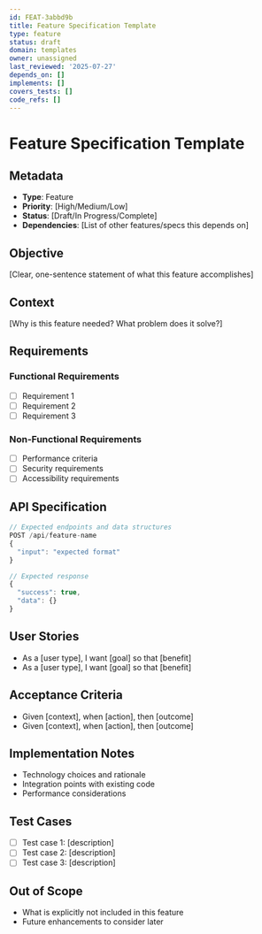 ```yaml
---
id: FEAT-3abbd9b
title: Feature Specification Template
type: feature
status: draft
domain: templates
owner: unassigned
last_reviewed: '2025-07-27'
depends_on: []
implements: []
covers_tests: []
code_refs: []
---
```

# Feature Specification Template

## Metadata

- **Type**: Feature
- **Priority**: [High/Medium/Low]
- **Status**: [Draft/In Progress/Complete]
- **Dependencies**: [List of other features/specs this depends on]

## Objective

[Clear, one-sentence statement of what this feature accomplishes]

## Context

[Why is this feature needed? What problem does it solve?]

## Requirements

### Functional Requirements

- [ ] Requirement 1
- [ ] Requirement 2
- [ ] Requirement 3

### Non-Functional Requirements

- [ ] Performance criteria
- [ ] Security requirements
- [ ] Accessibility requirements

## API Specification

```javascript
// Expected endpoints and data structures
POST /api/feature-name
{
  "input": "expected format"
}

// Expected response
{
  "success": true,
  "data": {}
}
```

## User Stories

- As a [user type], I want [goal] so that [benefit]
- As a [user type], I want [goal] so that [benefit]

## Acceptance Criteria

- Given [context], when [action], then [outcome]
- Given [context], when [action], then [outcome]

## Implementation Notes

- Technology choices and rationale
- Integration points with existing code
- Performance considerations

## Test Cases

- [ ] Test case 1: [description]
- [ ] Test case 2: [description]
- [ ] Test case 3: [description]

## Out of Scope

- What is explicitly not included in this feature
- Future enhancements to consider later
